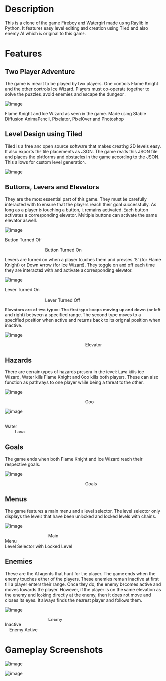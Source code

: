 # Description
This is a clone of the game Fireboy and Watergirl made using Raylib in Python. It features easy level editing and creation using Tiled and also enemy AI which is original to this game.

# Features
## Two Player Adventure
The game is meant to be played by two players. One controls Flame Knight and the other controls Ice Wizard. Players must co-operate together to solve the puzzles, avoid enemies and escape the dungeon.

![image](https://github.com/user-attachments/assets/e300f5d1-a007-4728-9b3a-ad3596ac8e54)

Flame Knight and Ice Wizard as seen in the game. Made using Stable Diffusion AnimaPencil,  Pixelator, PixelOver and Photoshop.

## Level Design using Tiled
Tiled is a free and open source software that makes creating 2D levels easy. It also exports the tile placements as JSON. The game reads this JSON file and places the platforms and obstacles in the game according to the JSON. This allows for custom level generation.

![image](https://github.com/user-attachments/assets/0a455b6e-b413-4957-9d3f-7919f70357d9)

## Buttons, Levers and Elevators
They are the most essential part of this game. They must be carefully interacted with to ensure that the players reach their goal successfully. As long as a player is touching a button, it remains activated. Each button activates a corresponding elevator. Multiple buttons can activate the same elevator aswell.

![image](https://github.com/user-attachments/assets/3c0b2eb9-4d27-4ead-a2a6-a40c042e8950)

Button Turned Off &emsp;&emsp;&emsp;&emsp;&emsp;&emsp;&emsp;&emsp;&emsp;&emsp;&emsp;&emsp;&emsp;&emsp;&emsp;&emsp;&emsp;&emsp;&emsp;&emsp;&emsp;&emsp;&emsp;&emsp;&emsp;&emsp;&emsp;&emsp;&emsp;&emsp;&emsp;&emsp;&emsp;&emsp;&emsp;&emsp;&emsp;&emsp;&emsp;&emsp;&emsp;&emsp;&emsp;&emsp;&emsp;  Button Turned On


Levers are turned on when a player touches them and presses ‘S’ (for Flame Knight)
or Down Arrow (for Ice Wizard). They toggle on and off each time they are
interacted with and activate a corresponding elevator.

![image](https://github.com/user-attachments/assets/625437af-cac2-45b5-8989-8d153ee1b2f2)

Lever Turned On &emsp;&emsp;&emsp;&emsp;&emsp;&emsp;&emsp;&emsp;&emsp;&emsp;&emsp;&emsp;&emsp;&emsp;&emsp;&emsp;&emsp;&emsp;&emsp;&emsp;&emsp;&emsp;&emsp;&emsp;&emsp;&emsp;&emsp;&emsp;&emsp;&emsp;&emsp;&emsp;&emsp;&emsp;&emsp;&emsp;&emsp;&emsp;&emsp;&emsp;&emsp;&emsp;&emsp;&emsp;&emsp;  Lever Turned Off

Elevators are of two types: The first type keeps moving up and down (or left and
right) between a specified range. The second type moves to a specified position
when active and returns back to its original position when inactive.

![image](https://github.com/user-attachments/assets/fb128550-315f-46b6-8719-bd756d17ba4c)

 &emsp;&emsp;&emsp;&emsp;&emsp;&emsp; &emsp;&emsp;&emsp;&emsp;&emsp;&emsp; &emsp;&emsp;&emsp;&emsp;&emsp;&emsp;Elevator

 ## Hazards
 There are certain types of hazards present in the level: Lava kills Ice Wizard, Water
kills Flame Knight and Goo kills both players. These can also function as pathways to
one player while being a threat to the other.

![image](https://github.com/user-attachments/assets/3a7e2118-6f6e-4b54-9f56-0fa148b79954)

 &emsp;&emsp;&emsp;&emsp;&emsp;&emsp; &emsp;&emsp;&emsp;&emsp;&emsp;&emsp; &emsp;&emsp;&emsp;&emsp;&emsp;&emsp;Goo

 ![image](https://github.com/user-attachments/assets/5392aed0-9852-43d6-b0b2-15ff4015323d)

&emsp;&emsp;&emsp;&emsp;&emsp;&emsp;&emsp;&emsp;&emsp;&emsp;Water&emsp;&emsp;&emsp;&emsp;&emsp;&emsp;&emsp;&emsp;&emsp;&emsp;&emsp;&emsp;&emsp;&emsp;&emsp;&emsp;&emsp;&emsp;&emsp;&emsp;&emsp;&emsp;&emsp;&emsp;&emsp;&emsp;&emsp;&emsp;&emsp;&emsp;&emsp;&emsp;&emsp;&emsp;&emsp;  Lava

## Goals
The game ends when both Flame Knight and Ice Wizard reach their respective goals.

![image](https://github.com/user-attachments/assets/67a543ad-dcb5-4d3f-960e-6bd5174961d8)

 &emsp;&emsp;&emsp;&emsp;&emsp;&emsp; &emsp;&emsp;&emsp;&emsp;&emsp;&emsp; &emsp;&emsp;&emsp;&emsp;&emsp;&emsp;Goals

 ## Menus
 The game features a main menu and a level selector. The level selector only displays
the levels that have been unlocked and locked levels with chains.

![image](https://github.com/user-attachments/assets/2db38472-7e41-41fe-80b9-2cd68c0a8e81)

&emsp;&emsp;&emsp;&emsp;&emsp;&emsp;&emsp;&emsp;&emsp;&emsp;Main Menu&emsp;&emsp;&emsp;&emsp;&emsp;&emsp;&emsp;&emsp;&emsp;&emsp;&emsp;&emsp;&emsp;&emsp;&emsp;&emsp;&emsp;&emsp;&emsp;&emsp;&emsp;&emsp;&emsp;&emsp;&emsp;&emsp;&emsp;&emsp;&emsp;&emsp;&emsp;&emsp;&emsp;Level Selector with Locked Level

## Enemies
These are the AI agents that hunt for the player. The game ends when the enemy touches either of the players. These enemies remain inactive at first till a player enters their range. Once they do, the enemy becomes active and moves towards the player. However, if the player is on the same elevation as the enemy and looking directly at the enemy, then it does not move and closes its eyes. It always finds the nearest player and follows them.

![image](https://github.com/user-attachments/assets/a41d9976-f75d-4690-96fb-af4ab7429876)


&emsp;&emsp;&emsp;&emsp;&emsp;&emsp;&emsp;&emsp;&emsp;&emsp;Enemy Inactive&emsp;&emsp;&emsp;&emsp;&emsp;&emsp;&emsp;&emsp;&emsp;&emsp;&emsp;&emsp;&emsp;&emsp;&emsp;&emsp;&emsp;&emsp;&emsp;&emsp;&emsp;&emsp;&emsp;&emsp;&emsp;&emsp;&emsp;&emsp;&emsp;&emsp;&emsp;&emsp;&emsp;Enemy Active

# Gameplay Screenshots

![image](https://github.com/user-attachments/assets/aa648cba-076f-4cb2-b19f-e9c7b8ba104e)

![image](https://github.com/user-attachments/assets/73ad9fdd-56ea-4b37-9ff9-272c354b1cdf)


